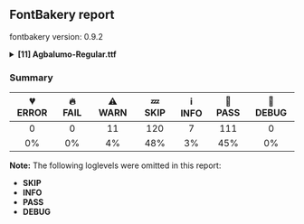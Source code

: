 ## FontBakery report

fontbakery version: 0.9.2

<details><summary><b>[11] Agbalumo-Regular.ttf</b></summary><div><details><summary>⚠ <b>WARN:</b> Check Google Fonts glyph coverage. (<a href="https://font-bakery.readthedocs.io/en/stable/fontbakery/profiles/googlefonts.html#com.google.fonts/check/glyph_coverage">com.google.fonts/check/glyph_coverage</a>)</summary><div>


* ⚠ **WARN** GF_TransLatin_Pinyin is almost fulfilled. Missing codepoints:

	- 0x1D3A (MODIFIER LETTER CAPITAL N)


	- 0x0114 (LATIN CAPITAL LETTER E WITH BREVE)


	- 0x012C (LATIN CAPITAL LETTER I WITH BREVE)


	- 0x014E (LATIN CAPITAL LETTER O WITH BREVE)


	- 0x0115 (LATIN SMALL LETTER E WITH BREVE)


	- 0x012D (LATIN SMALL LETTER I WITH BREVE)


	- 0x014F (LATIN SMALL LETTER O WITH BREVE)
 [code: missing-codepoints]
* ⚠ **WARN** GF_Latin_African is almost fulfilled. Missing codepoints:

	- 0xA7B3 (LATIN CAPITAL LETTER CHI)


	- 0x01EE (LATIN CAPITAL LETTER EZH WITH CARON)


	- 0x1E28 (LATIN CAPITAL LETTER H WITH CEDILLA)


	- 0xA726 (LATIN CAPITAL LETTER HENG)


	- 0xA740 (LATIN CAPITAL LETTER K WITH STROKE)


	- 0xA7AD (LATIN CAPITAL LETTER L WITH BELT)


	- 0x2C60 (LATIN CAPITAL LETTER L WITH DOUBLE BAR)


	- 0x2C62 (LATIN CAPITAL LETTER L WITH MIDDLE TILDE)


	- 0x0220 (LATIN CAPITAL LETTER N WITH LONG RIGHT LEG)


	- 0x0222 (LATIN CAPITAL LETTER OU)


	- 0x024A (LATIN CAPITAL LETTER SMALL Q WITH HOOK TAIL)


	- 0x1E64 (LATIN CAPITAL LETTER S WITH ACUTE AND DOT ABOVE)


	- 0x1E66 (LATIN CAPITAL LETTER S WITH CARON AND DOT ABOVE)


	- 0xA7A8 (LATIN CAPITAL LETTER S WITH OBLIQUE STROKE)


	- 0x023E (LATIN CAPITAL LETTER T WITH DIAGONAL STROKE)


	- 0x01EF (LATIN SMALL LETTER EZH WITH CARON)


	- 0x02C0 (MODIFIER LETTER GLOTTAL STOP)
 [code: missing-codepoints]
* ⚠ **WARN** GF_Latin_Beyond is almost fulfilled. Missing codepoints:

	- 0x03BB (GREEK SMALL LETTER LAMDA)


	- 0x03C7 (GREEK SMALL LETTER CHI)


	- 0x01EE (LATIN CAPITAL LETTER EZH WITH CARON)


	- 0x2C62 (LATIN CAPITAL LETTER L WITH MIDDLE TILDE)


	- 0x023E (LATIN CAPITAL LETTER T WITH DIAGONAL STROKE)


	- 0x01EF (LATIN SMALL LETTER EZH WITH CARON)


	- 0x02C0 (MODIFIER LETTER GLOTTAL STOP)


	- 0x0166 (LATIN CAPITAL LETTER T WITH STROKE)


	- 0x01F0 (LATIN SMALL LETTER J WITH CARON)


	- 0x0138 (LATIN SMALL LETTER KRA)


	- 0x0167 (LATIN SMALL LETTER T WITH STROKE)


	- 0x02B8 (MODIFIER LETTER SMALL Y)


	- 0x1DBF (MODIFIER LETTER SMALL THETA)


	- 0x2144 (TURNED SANS-SERIF CAPITAL Y)


	- 0x0315 (COMBINING COMMA ABOVE RIGHT)


	- 0x0335 (COMBINING SHORT STROKE OVERLAY)


	- 0x02B9 (MODIFIER LETTER PRIME)


	- 0x02C8 (MODIFIER LETTER VERTICAL LINE)
 [code: missing-codepoints]
* ⚠ **WARN** GF_TransLatin_Arabic is almost fulfilled. Missing codepoints:

	- 0x1E96 (LATIN SMALL LETTER H WITH LINE BELOW)


	- 0x1E97 (LATIN SMALL LETTER T WITH DIAERESIS)


	- 0x02BD (MODIFIER LETTER REVERSED COMMA)
 [code: missing-codepoints]
</div></details><details><summary>⚠ <b>WARN:</b> Check for codepoints not covered by METADATA subsets. (<a href="https://font-bakery.readthedocs.io/en/stable/fontbakery/profiles/googlefonts.html#com.google.fonts/check/metadata/unreachable_subsetting">com.google.fonts/check/metadata/unreachable_subsetting</a>)</summary><div>


* ⚠ **WARN** The following codepoints supported by the font are not covered by
    any subsets defined in the font's metadata file, and will never
    be served. You can solve this by either manually adding additional
    subset declarations to METADATA.pb, or by editing the glyphset
    definitions.

 * U+02B0 MODIFIER LETTER SMALL H: not included in any glyphset definition
 * U+02B7 MODIFIER LETTER SMALL W: not included in any glyphset definition
 * U+02BE MODIFIER LETTER RIGHT HALF RING: not included in any glyphset definition
 * U+02BF MODIFIER LETTER LEFT HALF RING: not included in any glyphset definition
 * U+02C7 CARON: try adding one of: yi, canadian-aboriginal, tifinagh
 * U+02CA MODIFIER LETTER ACUTE ACCENT: not included in any glyphset definition
 * U+02CB MODIFIER LETTER GRAVE ACCENT: not included in any glyphset definition
 * U+02D7 MODIFIER LETTER MINUS SIGN: not included in any glyphset definition
 * U+02D8 BREVE: try adding one of: yi, canadian-aboriginal
 * U+02D9 DOT ABOVE: try adding one of: yi, canadian-aboriginal
 * U+02DB OGONEK: try adding one of: yi, canadian-aboriginal
 * U+02DD DOUBLE ACUTE ACCENT: not included in any glyphset definition
 * U+02EE MODIFIER LETTER DOUBLE APOSTROPHE: not included in any glyphset definition
 * U+0302 COMBINING CIRCUMFLEX ACCENT: try adding one of: cherokee, tifinagh, coptic, math
 * U+0306 COMBINING BREVE: try adding one of: tifinagh, old-permic
 * U+0307 COMBINING DOT ABOVE: try adding one of: old-permic, syriac, coptic, tifinagh, malayalam, tai-le, canadian-aboriginal, math
 * U+030A COMBINING RING ABOVE: try adding syriac
 * U+030B COMBINING DOUBLE ACUTE ACCENT: try adding one of: cherokee, osage
 * U+030C COMBINING CARON: try adding one of: cherokee, tai-le
 * U+030D COMBINING VERTICAL LINE ABOVE: not included in any glyphset definition
 * U+030F COMBINING DOUBLE GRAVE ACCENT: not included in any glyphset definition
 * U+0310 COMBINING CANDRABINDU: not included in any glyphset definition
 * U+0311 COMBINING INVERTED BREVE: try adding coptic
 * U+0312 COMBINING TURNED COMMA ABOVE: not included in any glyphset definition
 * U+0313 COMBINING COMMA ABOVE: try adding old-permic
 * U+031B COMBINING HORN: not included in any glyphset definition
 * U+0324 COMBINING DIAERESIS BELOW: try adding one of: cherokee, syriac
 * U+0325 COMBINING RING BELOW: try adding syriac
 * U+0326 COMBINING COMMA BELOW: not included in any glyphset definition
 * U+0327 COMBINING CEDILLA: not included in any glyphset definition
 * U+0328 COMBINING OGONEK: not included in any glyphset definition
 * U+032D COMBINING CIRCUMFLEX ACCENT BELOW: try adding syriac
 * U+032E COMBINING BREVE BELOW: try adding syriac
 * U+032F COMBINING INVERTED BREVE BELOW: not included in any glyphset definition
 * U+0330 COMBINING TILDE BELOW: try adding one of: cherokee, math, syriac
 * U+0331 COMBINING MACRON BELOW: try adding one of: syriac, gothic, tifinagh, cherokee, caucasian-albanian
 * U+0332 COMBINING LOW LINE: not included in any glyphset definition
 * U+0334 COMBINING TILDE OVERLAY: not included in any glyphset definition
 * U+0358 COMBINING DOT ABOVE RIGHT: try adding osage
 * U+0E3F THAI CURRENCY SYMBOL BAHT: try adding thai
 * U+1D58 MODIFIER LETTER SMALL U: not included in any glyphset definition
 * U+1D5B MODIFIER LETTER SMALL V: not included in any glyphset definition
 * U+1D7D LATIN SMALL LETTER P WITH STROKE: not included in any glyphset definition
 * U+1DBB MODIFIER LETTER SMALL Z: not included in any glyphset definition
 * U+1DC4 COMBINING MACRON-ACUTE: not included in any glyphset definition
 * U+1DC5 COMBINING GRAVE-MACRON: not included in any glyphset definition
 * U+1DC6 COMBINING MACRON-GRAVE: not included in any glyphset definition
 * U+1DC7 COMBINING ACUTE-MACRON: not included in any glyphset definition
 * U+1DCA COMBINING LATIN SMALL LETTER R BELOW: not included in any glyphset definition
 * U+2021 DOUBLE DAGGER: try adding adlam
 * U+2030 PER MILLE SIGN: try adding adlam
 * U+2070 SUPERSCRIPT ZERO: not included in any glyphset definition
 * U+2075 SUPERSCRIPT FIVE: not included in any glyphset definition
 * U+2076 SUPERSCRIPT SIX: not included in any glyphset definition
 * U+2077 SUPERSCRIPT SEVEN: not included in any glyphset definition
 * U+2078 SUPERSCRIPT EIGHT: not included in any glyphset definition
 * U+2079 SUPERSCRIPT NINE: not included in any glyphset definition
 * U+207F SUPERSCRIPT LATIN SMALL LETTER N: not included in any glyphset definition
 * U+2080 SUBSCRIPT ZERO: not included in any glyphset definition
 * U+2081 SUBSCRIPT ONE: not included in any glyphset definition
 * U+2082 SUBSCRIPT TWO: not included in any glyphset definition
 * U+2083 SUBSCRIPT THREE: not included in any glyphset definition
 * U+2084 SUBSCRIPT FOUR: not included in any glyphset definition
 * U+2085 SUBSCRIPT FIVE: not included in any glyphset definition
 * U+2086 SUBSCRIPT SIX: not included in any glyphset definition
 * U+2087 SUBSCRIPT SEVEN: not included in any glyphset definition
 * U+2088 SUBSCRIPT EIGHT: not included in any glyphset definition
 * U+2089 SUBSCRIPT NINE: not included in any glyphset definition
 * U+2153 VULGAR FRACTION ONE THIRD: not included in any glyphset definition
 * U+2154 VULGAR FRACTION TWO THIRDS: not included in any glyphset definition
 * U+215B VULGAR FRACTION ONE EIGHTH: not included in any glyphset definition
 * U+215C VULGAR FRACTION THREE EIGHTHS: not included in any glyphset definition
 * U+215D VULGAR FRACTION FIVE EIGHTHS: not included in any glyphset definition
 * U+215E VULGAR FRACTION SEVEN EIGHTHS: not included in any glyphset definition
 * U+2184 LATIN SMALL LETTER REVERSED C: not included in any glyphset definition
 * U+2202 PARTIAL DIFFERENTIAL: try adding math
 * U+220F N-ARY PRODUCT: try adding math
 * U+2211 N-ARY SUMMATION: try adding math
 * U+221A SQUARE ROOT: try adding math
 * U+221E INFINITY: try adding math
 * U+222B INTEGRAL: try adding math
 * U+2248 ALMOST EQUAL TO: try adding math
 * U+2260 NOT EQUAL TO: try adding math
 * U+2264 LESS-THAN OR EQUAL TO: try adding math
 * U+2265 GREATER-THAN OR EQUAL TO: try adding math
 * U+25CC DOTTED CIRCLE: try adding one of: duployan, mende-kikakui, osage, ahom, meetei-mayek, new-tai-lue, newa, wancho, mahajani, khojki, hebrew, syriac, oriya, tagalog, miao, gujarati, kaithi, sinhala, music, phags-pa, symbols, malayalam, rejang, thaana, elbasan, balinese, chakma, takri, adlam, psalter-pahlavi, sogdian, tai-le, buginese, khmer, batak, cham, dogra, hanunoo, tagbanwa, brahmi, mandaic, modi, soyombo, telugu, tamil, gurmukhi, kharoshthi, yi, old-permic, marchen, sharada, hanifi-rohingya, mongolian, lepcha, tai-viet, grantha, zanabazar-square, myanmar, bhaiksuki, tirhuta, coptic, javanese, pahawh-hmong, manichaean, nko, bengali, sundanese, syloti-nagri, lao, thai, buhid, kayah-li, khudawadi, caucasian-albanian, tifinagh, masaram-gondi, devanagari, limbu, tibetan, bassa-vah, siddham, kannada, gunjala-gondi, math
 * U+AB53 LATIN SMALL LETTER CHI: not included in any glyphset definition
 * U+FB01 LATIN SMALL LIGATURE FI: not included in any glyphset definition
 * U+FB02 LATIN SMALL LIGATURE FL: not included in any glyphset definition

Or you can add the above codepoints to one of the subsets supported by the font: `cyrillic-ext`, `latin`, `latin-ext`, `vietnamese` [code: unreachable-subsetting]
</div></details><details><summary>⚠ <b>WARN:</b> Font has old ttfautohint applied? (<a href="https://font-bakery.readthedocs.io/en/stable/fontbakery/profiles/googlefonts.html#com.google.fonts/check/old_ttfautohint">com.google.fonts/check/old_ttfautohint</a>)</summary><div>


* ⚠ **WARN** ttfautohint used in font = 1.8.3; latest = 1.8.4; Need to re-run with the newer version! [code: old-ttfa]
</div></details><details><summary>⚠ <b>WARN:</b> Is there kerning info for non-ligated sequences? (<a href="https://font-bakery.readthedocs.io/en/stable/fontbakery/profiles/googlefonts.html#com.google.fonts/check/kerning_for_non_ligated_sequences">com.google.fonts/check/kerning_for_non_ligated_sequences</a>)</summary><div>


* ⚠ **WARN** GPOS table lacks kerning info for the following non-ligated sequences:

	- f + i

	- i + l [code: lacks-kern-info]
</div></details><details><summary>⚠ <b>WARN:</b> Ensure fonts have ScriptLangTags declared on the 'meta' table. (<a href="https://font-bakery.readthedocs.io/en/stable/fontbakery/profiles/googlefonts.html#com.google.fonts/check/meta/script_lang_tags">com.google.fonts/check/meta/script_lang_tags</a>)</summary><div>


* ⚠ **WARN** This font file does not have a 'meta' table. [code: lacks-meta-table]
</div></details><details><summary>⚠ <b>WARN:</b> Check font contains no unreachable glyphs (<a href="https://font-bakery.readthedocs.io/en/stable/fontbakery/profiles/universal.html#com.google.fonts/check/unreachable_glyphs">com.google.fonts/check/unreachable_glyphs</a>)</summary><div>


* ⚠ **WARN** The following glyphs could not be reached by codepoint or substitution rules:

	- M_gravecomb

	- a.alt2

	- a.alt5

	- acutecomb.narrow

	- ampersand.001

	- ampersand.003

	- ampersand.004

	- ampersand.005

	- ampersand.006

	- ampersand.007

	- capslash_part.

	- dotbelowcomb.case.001

	- gravecomb.narrow

	- hookabovecomb.narrow

	- lcslash_part.

	- m_gravecomb

	- tildecomb.narrow

	- uni004D0304

	- uni004E0304

	- uni006D0304

	- uni006E0304

	- uni0302.narrow

	- uni0306.narrow

	- uni031B.narrow
 [code: unreachable-glyphs]
</div></details><details><summary>⚠ <b>WARN:</b> Check if each glyph has the recommended amount of contours. (<a href="https://font-bakery.readthedocs.io/en/stable/fontbakery/profiles/universal.html#com.google.fonts/check/contour_count">com.google.fonts/check/contour_count</a>)</summary><div>


* ⚠ **WARN** This check inspects the glyph outlines and detects the total number of contours in each of them. The expected values are infered from the typical ammounts of contours observed in a large collection of reference font families. The divergences listed below may simply indicate a significantly different design on some of your glyphs. On the other hand, some of these may flag actual bugs in the font such as glyphs mapped to an incorrect codepoint. Please consider reviewing the design and codepoint assignment of these to make sure they are correct.

The following glyphs do not have the recommended number of contours:

	- Glyph name: y	Contours detected: 2	Expected: 1

	- Glyph name: AE	Contours detected: 3	Expected: 2

	- Glyph name: yacute	Contours detected: 3	Expected: 2

	- Glyph name: ydieresis	Contours detected: 4	Expected: 3

	- Glyph name: aogonek	Contours detected: 3	Expected: 2

	- Glyph name: eogonek	Contours detected: 3	Expected: 2

	- Glyph name: lslash	Contours detected: 2	Expected: 1

	- Glyph name: OE	Contours detected: 3	Expected: 2

	- Glyph name: Uogonek	Contours detected: 2	Expected: 1

	- Glyph name: uogonek	Contours detected: 2	Expected: 1

	- Glyph name: ycircumflex	Contours detected: 3	Expected: 2

	- Glyph name: uni019A	Contours detected: 2	Expected: 1

	- Glyph name: Uhorn	Contours detected: 2	Expected: 1

	- Glyph name: uni01B4	Contours detected: 2	Expected: 1

	- Glyph name: uni01E2	Contours detected: 4	Expected: 3

	- Glyph name: uni01E5	Contours detected: 3	Expected: 2

	- Glyph name: uni01EA	Contours detected: 3	Expected: 2

	- Glyph name: uni01EB	Contours detected: 3	Expected: 2

	- Glyph name: uni01EC	Contours detected: 4	Expected: 3

	- Glyph name: uni01ED	Contours detected: 4	Expected: 3

	- Glyph name: uni01F5	Contours detected: 4	Expected: 3

	- Glyph name: uni0228	Contours detected: 2	Expected: 1

	- Glyph name: uni0229	Contours detected: 3	Expected: 2

	- Glyph name: uni0233	Contours detected: 3	Expected: 2

	- Glyph name: uni023A	Contours detected: 2	Expected: 3

	- Glyph name: uni0246	Contours detected: 2	Expected: 3

	- Glyph name: uni024E	Contours detected: 1	Expected: 2

	- Glyph name: uni024F	Contours detected: 3	Expected: 2

	- Glyph name: uni1E08	Contours detected: 3	Expected: 2

	- Glyph name: uni1E09	Contours detected: 3	Expected: 2

	- Glyph name: uni1E1C	Contours detected: 3	Expected: 2

	- Glyph name: uni1E1D	Contours detected: 4	Expected: 3

	- Glyph name: uni1E8F	Contours detected: 3	Expected: 2

	- Glyph name: uni1EE8	Contours detected: 3	Expected: 2

	- Glyph name: uni1EEA	Contours detected: 3	Expected: 2

	- Glyph name: uni1EEC	Contours detected: 3	Expected: 2

	- Glyph name: uni1EEE	Contours detected: 3	Expected: 2

	- Glyph name: uni1EF0	Contours detected: 3	Expected: 2

	- Glyph name: ygrave	Contours detected: 3	Expected: 2

	- Glyph name: uni1EF5	Contours detected: 3	Expected: 2

	- Glyph name: uni1EF7	Contours detected: 3	Expected: 2

	- Glyph name: uni1EF9	Contours detected: 3	Expected: 2

	- Glyph name: uni25CC	Contours detected: 20	Expected: 16 or 12

	- Glyph name: AE	Contours detected: 3	Expected: 2

	- Glyph name: OE	Contours detected: 3	Expected: 2

	- Glyph name: Uhorn	Contours detected: 2	Expected: 1

	- Glyph name: Uogonek	Contours detected: 2	Expected: 1

	- Glyph name: aogonek	Contours detected: 3	Expected: 2

	- Glyph name: eogonek	Contours detected: 3	Expected: 2

	- Glyph name: lslash	Contours detected: 2	Expected: 1

	- Glyph name: uni019A	Contours detected: 2	Expected: 1

	- Glyph name: uni01B4	Contours detected: 2	Expected: 1

	- Glyph name: uni01E2	Contours detected: 4	Expected: 3

	- Glyph name: uni01E5	Contours detected: 3	Expected: 2

	- Glyph name: uni01EC	Contours detected: 4	Expected: 3

	- Glyph name: uni01ED	Contours detected: 4	Expected: 3

	- Glyph name: uni0228	Contours detected: 2	Expected: 1

	- Glyph name: uni0229	Contours detected: 3	Expected: 2

	- Glyph name: uni0233	Contours detected: 3	Expected: 2

	- Glyph name: uni023A	Contours detected: 2	Expected: 3

	- Glyph name: uni0246	Contours detected: 2	Expected: 3

	- Glyph name: uni024E	Contours detected: 1	Expected: 2

	- Glyph name: uni024F	Contours detected: 3	Expected: 2

	- Glyph name: uni1E08	Contours detected: 3	Expected: 2

	- Glyph name: uni1E09	Contours detected: 3	Expected: 2

	- Glyph name: uni1E1C	Contours detected: 3	Expected: 2

	- Glyph name: uni1E1D	Contours detected: 4	Expected: 3

	- Glyph name: uni1E8F	Contours detected: 3	Expected: 2

	- Glyph name: uni1EE8	Contours detected: 3	Expected: 2

	- Glyph name: uni1EEA	Contours detected: 3	Expected: 2

	- Glyph name: uni1EEC	Contours detected: 3	Expected: 2

	- Glyph name: uni1EEE	Contours detected: 3	Expected: 2

	- Glyph name: uni1EF0	Contours detected: 3	Expected: 2

	- Glyph name: uni1EF5	Contours detected: 3	Expected: 2

	- Glyph name: uni1EF7	Contours detected: 3	Expected: 2

	- Glyph name: uni1EF9	Contours detected: 3	Expected: 2

	- Glyph name: uni25CC	Contours detected: 20	Expected: 16 or 12

	- Glyph name: uogonek	Contours detected: 2	Expected: 1

	- Glyph name: y	Contours detected: 2	Expected: 1

	- Glyph name: yacute	Contours detected: 3	Expected: 2

	- Glyph name: ycircumflex	Contours detected: 3	Expected: 2

	- Glyph name: ydieresis	Contours detected: 4	Expected: 3

	- Glyph name: ygrave	Contours detected: 3	Expected: 2
 [code: contour-count]
</div></details><details><summary>⚠ <b>WARN:</b> Check math signs have the same width. (<a href="https://font-bakery.readthedocs.io/en/stable/fontbakery/profiles/universal.html#com.google.fonts/check/math_signs_width">com.google.fonts/check/math_signs_width</a>)</summary><div>


* ⚠ **WARN** The most common width is 556 among a set of 2 math glyphs.
The following math glyphs have a different width, though:

Width = 554:
plus

Width = 515:
less

Width = 521:
greater

Width = 565:
logicalnot

Width = 579:
plusminus

Width = 541:
multiply

Width = 548:
divide, minus

Width = 546:
approxequal

Width = 502:
lessequal

Width = 506:
greaterequal
 [code: width-outliers]
</div></details><details><summary>⚠ <b>WARN:</b> Do outlines contain any jaggy segments? (<a href="https://font-bakery.readthedocs.io/en/stable/fontbakery/profiles/<Section: Outline Correctness Checks>.html#com.google.fonts/check/outline_jaggy_segments">com.google.fonts/check/outline_jaggy_segments</a>)</summary><div>


* ⚠ **WARN** The following glyphs have jaggy segments:

	* Eng (U+014A): B<<392.5,483.0>-<431.0,369.0>-<454.0,212.0>>/L<<454.0,212.0>--<458.0,292.0>> = 11.196769743469542

	* h (U+0068): B<<255.0,432.0>-<244.0,386.0>-<233.0,346.0>>/B<<233.0,346.0>-<252.0,383.0>-<283.5,419.5>> = 11.804859836651074

	* hbar (U+0127): B<<254.5,418.5>-<245.0,379.0>-<237.0,346.0>>/B<<237.0,346.0>-<256.0,383.0>-<287.5,419.5>> = 13.554116225585668

	* hcircumflex (U+0125): B<<255.0,432.0>-<244.0,386.0>-<233.0,346.0>>/B<<233.0,346.0>-<252.0,383.0>-<283.5,419.5>> = 11.804859836651074

	* ordfeminine (U+00AA): B<<226.0,293.5>-<226.0,297.0>-<227.0,301.0>>/B<<227.0,301.0>-<206.0,258.0>-<178.5,237.5>> = 11.993348723586983

	* uni021F (U+021F): B<<255.0,432.0>-<244.0,386.0>-<233.0,346.0>>/B<<233.0,346.0>-<252.0,383.0>-<283.5,419.5>> = 11.804859836651074

	* uni0265 (U+0265): B<<321.5,68.0>-<333.0,114.0>-<343.0,154.0>>/B<<343.0,154.0>-<324.0,117.0>-<292.5,80.5>> = 13.144867617550734

	* uni02B0 (U+02B0): B<<207.0,529.0>-<198.0,496.0>-<189.0,467.0>>/B<<189.0,467.0>-<205.0,494.0>-<232.5,520.5>> = 13.409208558112896

	* uni1E23 (U+1E23): B<<255.0,432.0>-<244.0,386.0>-<233.0,346.0>>/B<<233.0,346.0>-<252.0,383.0>-<283.5,419.5>> = 11.804859836651074

	* uni1E25 (U+1E25): B<<255.0,432.0>-<244.0,386.0>-<233.0,346.0>>/B<<233.0,346.0>-<252.0,383.0>-<283.5,419.5>> = 11.804859836651074

	* uni1E27 (U+1E27): B<<255.0,432.0>-<244.0,386.0>-<233.0,346.0>>/B<<233.0,346.0>-<252.0,383.0>-<283.5,419.5>> = 11.804859836651074

	* uni1E29 (U+1E29): B<<255.0,432.0>-<244.0,386.0>-<233.0,346.0>>/B<<233.0,346.0>-<252.0,383.0>-<283.5,419.5>> = 11.804859836651074

	* uni1E2B (U+1E2B): B<<255.0,432.0>-<244.0,386.0>-<233.0,346.0>>/B<<233.0,346.0>-<252.0,383.0>-<283.5,419.5>> = 11.804859836651074

	* uniA727 (U+A727): B<<255.0,432.0>-<244.0,386.0>-<233.0,346.0>>/B<<233.0,346.0>-<252.0,383.0>-<283.5,419.5>> = 11.804859836651074

	* uniA7B9 (U+A7B9): B<<255.5,327.5>-<244.0,280.0>-<236.0,236.0>>/B<<236.0,236.0>-<267.0,317.0>-<299.0,387.5>> = 10.63780408122225 [code: found-jaggy-segments]
</div></details><details><summary>⚠ <b>WARN:</b> Do outlines contain any semi-vertical or semi-horizontal lines? (<a href="https://font-bakery.readthedocs.io/en/stable/fontbakery/profiles/<Section: Outline Correctness Checks>.html#com.google.fonts/check/outline_semi_vertical">com.google.fonts/check/outline_semi_vertical</a>)</summary><div>


* ⚠ **WARN** The following glyphs have semi-vertical/semi-horizontal lines:

	* summation (U+2211): L<<412.0,564.0>--<247.0,563.0>>

	* uni01A9 (U+01A9): L<<408.0,574.0>--<230.0,573.0>> [code: found-semi-vertical]
</div></details><details><summary>⚠ <b>WARN:</b> Ensure soft_dotted characters lose their dot when combined with marks that replace the dot. (<a href="https://font-bakery.readthedocs.io/en/stable/fontbakery/profiles/<Section: Shaping Checks>.html#com.google.fonts/check/soft_dotted">com.google.fonts/check/soft_dotted</a>)</summary><div>


* ⚠ **WARN** The dot of soft dotted characters _should_ disappear in other cases, for example: ɉ̀ ɉ́ ɉ̂ ɉ̃ ɉ̄ ɉ̆ ɉ̇ ɉ̈ ɉ̉ ɉ̊ ɉ̋ ɉ̌ ɉ̍ ɉ̏ ɉ̐ ɉ̑ ɉ̒ ɉ̓ ɉ᷄ ɉ᷅

Your font fully covers the following languages that require the soft-dotted feature: Igbo (Latn, 27,823,640 speakers), Dutch (Latn, 31,709,104 speakers), Lugbara (Latn, 2,200,000 speakers), Navajo (Latn, 166,319 speakers), Ebira (Latn, 2,200,000 speakers), Avokaya (Latn, 100,000 speakers), Nateni (Latn, 100,000 speakers), Ma’di (Latn, 584,000 speakers), Koonzime (Latn, 40,000 speakers), Basaa (Latn, 332,940 speakers), Kom (Latn, 360,685 speakers), Lithuanian (Latn, 2,357,094 speakers), Aghem (Latn, 38,843 speakers). 

Your font does *not* cover the following languages that require the soft-dotted feature: Belarusian (Cyrl, 10,064,517 speakers), Dan (Latn, 1,099,244 speakers), Ejagham (Latn, 120,000 speakers), Ukrainian (Cyrl, 29,273,587 speakers). [code: soft-dotted]
</div></details><br></div></details>

### Summary

| 💔 ERROR | 🔥 FAIL | ⚠ WARN | 💤 SKIP | ℹ INFO | 🍞 PASS | 🔎 DEBUG |
|:-----:|:----:|:----:|:----:|:----:|:----:|:----:|
| 0 | 0 | 11 | 120 | 7 | 111 | 0 |
| 0% | 0% | 4% | 48% | 3% | 45% | 0% |

**Note:** The following loglevels were omitted in this report:
* **SKIP**
* **INFO**
* **PASS**
* **DEBUG**
